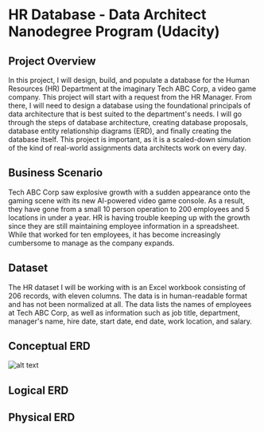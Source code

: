 # HR Database - Data Architect Nanodegree Program (Udacity)

## Project Overview

In this project, I will design, build, and populate a database for the Human Resources (HR) Department at the imaginary Tech ABC Corp, a video game company. This project will start with a request from the HR Manager. From there, I will need to design a database using the foundational principals of data architecture that is best suited to the department's needs. I will go through the steps of database architecture, creating database proposals, database entity relationship diagrams (ERD), and finally creating the database itself. This project is important, as it is a scaled-down simulation of the kind of real-world assignments data architects work on every day.

## Business Scenario

Tech ABC Corp saw explosive growth with a sudden appearance onto the gaming scene with its new AI-powered video game console. As a result, they have gone from a small 10 person operation to 200 employees and 5 locations in under a year. HR is having trouble keeping up with the growth since they are still maintaining employee information in a spreadsheet. While that worked for ten employees, it has become increasingly cumbersome to manage as the company expands.

## Dataset

The HR dataset I will be working with is an Excel workbook consisting of 206 records, with eleven columns. The data is in human-readable format and has not been normalized at all. The data lists the names of employees at Tech ABC Corp, as well as information such as job title, department, manager's name, hire date, start date, end date, work location, and salary.

## Conceptual ERD
![alt text](img/conceptual.JPG)

## Logical ERD

## Physical ERD

